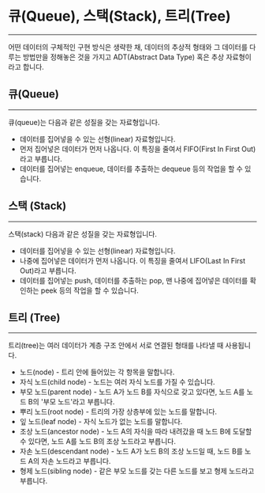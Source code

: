 # 큐(Queue), 스택(Stack), 트리(Tree)

---
어떤 데이터의 구체적인 구현 방식은 생략한 채, 데이터의 추상적 형태와 그 데이터를 다루는 방법만을 정해놓은 것을
가지고 ADT(Abstract Data Type) 혹은 추상 자료형이라고 합니다.

## 큐(Queue)

---

큐(queue)는 다음과 같은 성질을 갖는 자료형입니다.
  + 데이터를 집어넣을 수 있는 선형(linear) 자료형입니다.
  + 먼저 집어넣은 데이터가 먼저 나옵니다. 이 특징을 줄여서 FIFO(First In First Out)라고 부릅니다.
  + 데이터를 집어넣는 enqueue, 데이터를 추출하는 dequeue 등의 작업을 할 수 있습니다.

## 스택 (Stack)

---

스택(stack) 다음과 같은 성질을 갖는 자료형입니다.
  + 데이터를 집어넣을 수 있는 선형(linear) 자료형입니다.
  + 나중에 집어넣은 데이터가 먼저 나옵니다. 이 특징을 줄여서 LIFO(Last In First Out)라고 부릅니다.
  + 데이터를 집어넣는 push, 데이터를 추출하는 pop, 맨 나중에 집어넣은 데이터를 확인하는 peek 등의 작업을 할 수 있습니다.

## 트리 (Tree)

--- 

트리(tree)는 여러 데이터가 계층 구조 안에서 서로 연결된 형태를 나타낼 때 사용됩니다.

  + 노드(node) - 트리 안에 들어있는 각 항목을 말합니다.
  + 자식 노드(child node) - 노드는 여러 자식 노드를 가질 수 있습니다.
  + 부모 노드(parent node) - 노드 A가 노드 B를 자식으로 갖고 있다면, 노드 A를 노드 B의 '부모 노드'라고 부릅니다.
  + 뿌리 노드(root node) - 트리의 가장 상층부에 있는 노드를 말합니다.
  + 잎 노드(leaf node) - 자식 노드가 없는 노드를 말합니다.
  + 조상 노드(ancestor node) - 노드 A의 자식을 따라 내려갔을 때 노드 B에 도달할 수 있다면, 노드 A를 노드 B의 조상 노드라고 부릅니다.
  + 자손 노드(descendant node) - 노드 A가 노드 B의 조상 노드일 때, 노드 B를 노드 A의 자손 노드라고 부릅니다.
  + 형제 노드(sibling node) - 같은 부모 노드를 갖는 다른 노드를 보고 형제 노드라고 부릅니다.